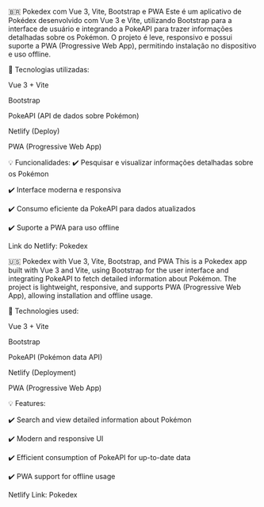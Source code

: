 🇧🇷 Pokedex com Vue 3, Vite, Bootstrap e PWA
Este é um aplicativo de Pokédex desenvolvido com Vue 3 e Vite, utilizando Bootstrap para a interface de usuário e integrando a PokeAPI para trazer informações detalhadas sobre os Pokémon. O projeto é leve, responsivo e possui suporte a PWA (Progressive Web App), permitindo instalação no dispositivo e uso offline.

📌 Tecnologias utilizadas:

Vue 3 + Vite  

Bootstrap  

PokeAPI (API de dados sobre Pokémon)  

Netlify (Deploy)  

PWA (Progressive Web App)  

💡 Funcionalidades:
✔️ Pesquisar e visualizar informações detalhadas sobre os Pokémon  

✔️ Interface moderna e responsiva  

✔️ Consumo eficiente da PokeAPI para dados atualizados  

✔️ Suporte a PWA para uso offline  

Link do Netlify: Pokedex

🇺🇸 Pokedex with Vue 3, Vite, Bootstrap, and PWA
This is a Pokedex app built with Vue 3 and Vite, using Bootstrap for the user interface and integrating PokeAPI to fetch detailed information about Pokémon. The project is lightweight, responsive, and supports PWA (Progressive Web App), allowing installation and offline usage.

📌 Technologies used:  

Vue 3 + Vite  

Bootstrap  

PokeAPI (Pokémon data API)  

Netlify (Deployment)  

PWA (Progressive Web App)  

💡 Features:  

✔️ Search and view detailed information about Pokémon  

✔️ Modern and responsive UI  

✔️ Efficient consumption of PokeAPI for up-to-date data  

✔️ PWA support for offline usage  

Netlify Link: Pokedex
